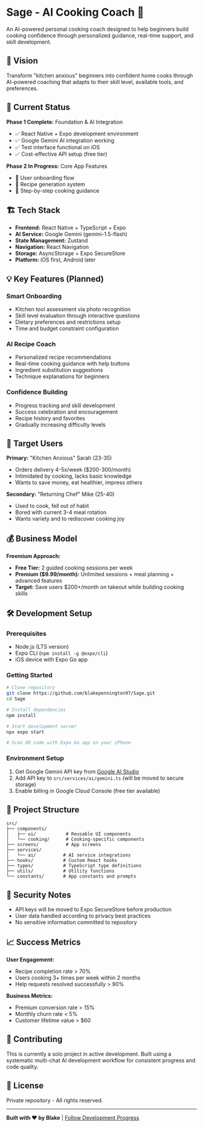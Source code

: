 # Sage - AI Cooking Coach 🍳

An AI-powered personal cooking coach designed to help beginners build cooking confidence through personalized guidance, real-time support, and skill development.

## 🎯 Vision

Transform "kitchen anxious" beginners into confident home cooks through AI-powered coaching that adapts to their skill level, available tools, and preferences.

## 🚀 Current Status

**Phase 1 Complete:** Foundation & AI Integration

- ✅ React Native + Expo development environment
- ✅ Google Gemini AI integration working
- ✅ Test interface functional on iOS
- ✅ Cost-effective API setup (free tier)

**Phase 2 In Progress:** Core App Features

- 🔄 User onboarding flow
- 🔄 Recipe generation system
- 🔄 Step-by-step cooking guidance

## 🏗 Tech Stack

- **Frontend:** React Native + TypeScript + Expo
- **AI Service:** Google Gemini (gemini-1.5-flash)
- **State Management:** Zustand
- **Navigation:** React Navigation
- **Storage:** AsyncStorage + Expo SecureStore
- **Platform:** iOS first, Android later

## 💡 Key Features (Planned)

### Smart Onboarding

- Kitchen tool assessment via photo recognition
- Skill level evaluation through interactive questions
- Dietary preferences and restrictions setup
- Time and budget constraint configuration

### AI Recipe Coach

- Personalized recipe recommendations
- Real-time cooking guidance with help buttons
- Ingredient substitution suggestions
- Technique explanations for beginners

### Confidence Building

- Progress tracking and skill development
- Success celebration and encouragement
- Recipe history and favorites
- Gradually increasing difficulty levels

## 🎪 Target Users

**Primary:** "Kitchen Anxious" Sarah (23-35)

- Orders delivery 4-5x/week ($200-300/month)
- Intimidated by cooking, lacks basic knowledge
- Wants to save money, eat healthier, impress others

**Secondary:** "Returning Chef" Mike (25-40)

- Used to cook, fell out of habit
- Bored with current 3-4 meal rotation
- Wants variety and to rediscover cooking joy

## 💰 Business Model

**Freemium Approach:**

- **Free Tier:** 2 guided cooking sessions per week
- **Premium ($9.99/month):** Unlimited sessions + meal planning + advanced features
- **Target:** Save users $200+/month on takeout while building cooking skills

## 🛠 Development Setup

### Prerequisites

- Node.js (LTS version)
- Expo CLI (`npm install -g @expo/cli`)
- iOS device with Expo Go app

### Getting Started

```bash
# Clone repository
git clone https://github.com/blakepennington97/Sage.git
cd Sage

# Install dependencies
npm install

# Start development server
npx expo start

# Scan QR code with Expo Go app on your iPhone
```

### Environment Setup

1. Get Google Gemini API key from [Google AI Studio](https://aistudio.google.com/)
2. Add API key to `src/services/ai/gemini.ts` (will be moved to secure storage)
3. Enable billing in Google Cloud Console (free tier available)

## 📁 Project Structure

```
src/
├── components/
│   ├── ui/           # Reusable UI components
│   └── cooking/      # Cooking-specific components
├── screens/          # App screens
├── services/
│   └── ai/          # AI service integrations
├── hooks/           # Custom React hooks
├── types/           # TypeScript type definitions
├── utils/           # Utility functions
└── constants/       # App constants and prompts
```

## 🔐 Security Notes

- API keys will be moved to Expo SecureStore before production
- User data handled according to privacy best practices
- No sensitive information committed to repository

## 📈 Success Metrics

**User Engagement:**

- Recipe completion rate > 70%
- Users cooking 3+ times per week within 2 months
- Help requests resolved successfully > 90%

**Business Metrics:**

- Premium conversion rate > 15%
- Monthly churn rate < 5%
- Customer lifetime value > $60

## 🤝 Contributing

This is currently a solo project in active development. Built using a systematic multi-chat AI development workflow for consistent progress and code quality.

## 📄 License

Private repository - All rights reserved.

---

**Built with ❤️ by Blake** | [Follow Development Progress](./PROGRESS_LOG.md)
